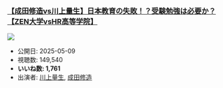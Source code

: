### [【成田修造vs川上量生】日本教育の失敗！？受験勉強は必要か？【ZEN大学vsHR高等学院】](https://www.youtube.com/watch?v=C35yDssKRyA)
[![](https://img.youtube.com/vi/C35yDssKRyA/sddefault.jpg)](https://www.youtube.com/watch?v=C35yDssKRyA)
-   公開日: 2025-05-09
-   視聴数: 149,540
-   **いいね数: 1,761**
-   出演者: [川上量生](/rehacq_fan/people/川上量生 "wikilink"), [成田修造](/rehacq_fan/people/成田修造 "wikilink")
